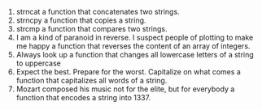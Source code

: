 1. strncat
a function that concatenates two strings.
2. strncpy
a function that copies a string.
3. strcmp
a function that compares two strings.
4. I am a kind of paranoid in reverse. I suspect people of plotting to make me happy
a function that reverses the content of an array of integers.
5. Always look up
a function that changes all lowercase letters of a string to uppercase
6. Expect the best. Prepare for the worst. Capitalize on what comes
 a function that capitalizes all words of a string.
7. Mozart composed his music not for the elite, but for everybody
a function that encodes a string into 1337.

